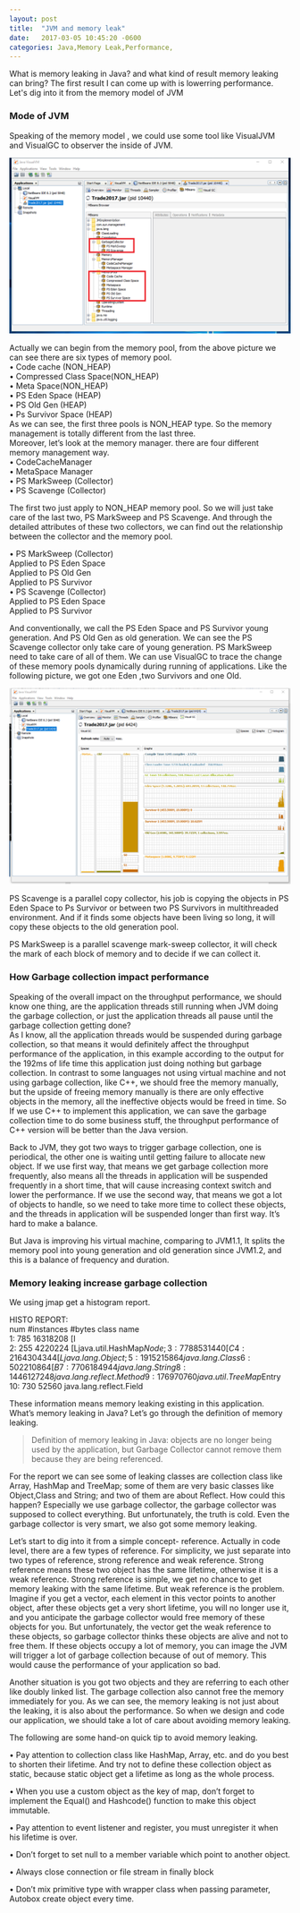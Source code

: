 ```yaml
---
layout: post
title:  "JVM and memory leak"
date:   2017-03-05 10:45:20 -0600
categories: Java,Memory Leak,Performance,
---
```


What is memory leaking in Java? and what kind of result memory leaking can bring? The first result I can come up with is lowerring performance.
Let's dig into it from the memory model of JVM 

### Mode of JVM  
Speaking of the memory model , we could use some tool like VisualJVM and VisualGC to observer the inside of JVM. 

 ![alt text](/img/JVM/pool.png) 
 
Actually we can begin from the memory pool, from the above picture we can see there are six types of memory pool.  
•	Code cache (NON_HEAP)  
•	Compressed Class Space(NON_HEAP)  
•	Meta Space(NON_HEAP)  
•	PS Eden Space (HEAP)  
•	PS Old Gen (HEAP)  
•	Ps Survivor Space (HEAP)  
As we can see, the first three pools is NON_HEAP type.  So the memory management is totally different from the last three.   
Moreover, let’s look at the memory manager. there are four different memory management way.  
•	CodeCacheManager  
•	MetaSpace Manager   
•	PS MarkSweep (Collector)  
•	PS Scavenge (Collector)  

The first two just apply to NON_HEAP memory pool. So we will just take care of the last two, PS MarkSweep and PS Scavenge.  And through the detailed attributes of these two collectors, we can find out the relationship between the collector and the memory pool.

•	PS MarkSweep (Collector)    
Applied to PS Eden Space  
Applied to PS Old Gen  
Applied to PS Survivor  
•	PS Scavenge (Collector)  
Applied to PS Eden Space  
Applied to PS Survivor  

And conventionally, we call the PS Eden Space and PS Survivor young generation.  And PS Old Gen as old generation. We can see the PS Scavenge collector only take care of young generation. PS MarkSweep need to take care of all of them.  We can use VisualGC to trace the change of these memory pools dynamically during running of applications. Like the following picture, we got one Eden ,two Survivors and one Old.
 
 ![alt text](/img/JVM/gc.png) 

PS Scavenge is a parallel copy collector, his job is copying the objects in PS Eden Space to Ps Survivor or between two PS Survivors in multithreaded environment. And if it finds some objects have been living so long, it will copy these objects to the old generation pool.

PS MarkSweep is a parallel scavenge mark-sweep collector, it will check the mark of each block of memory and to decide if we can collect it.

### How Garbage collection impact performance 


Speaking of the overall impact on the throughput performance, we should know one thing, are the application threads still running 
when JVM doing the garbage collection, or just the application threads all pause until the garbage collection getting done?  
As I know, all the application threads would be suspended during garbage collection, so that means it would definitely affect the throughput 
performance of the application, in this example according to the output for the 192ms of life time this application just doing nothing
 but garbage collection. In contrast to some languages not using virtual machine and not using garbage collection, like C++, we should 
 free the memory manually, but the upside of freeing memory manually is there are only effective objects in the memory, all the ineffective 
 objects would be freed in time. So If we use C++ to implement this application, we can save the garbage collection time to do some business stuff, 
 the throughput performance of C++ version will be better than the Java version.

 Back to JVM, they got two ways to trigger garbage collection, one is periodical, the other one is waiting until getting failure to allocate new object.
 If we use first way, that means we get garbage collection more frequently, also means all the threads in application will be suspended 
 frequently in a short time, that will cause increasing context switch and lower the performance. 
 If we use the second way, that means we got a lot of objects to handle, so we need to take more time to collect these objects, 
 and the threads in application will be suspended longer than first way. It’s hard to make a balance.

 But Java is improving his virtual machine, comparing to JVM1.1,  It splits the memory pool into young
 generation and old generation since JVM1.2, and this is a balance of frequency and duration. 

### Memory leaking increase garbage collection
We using jmap get a histogram report.

HISTO REPORT:  
 num     #instances         #bytes  class name  
   1:           785       16318208  [I  
   2:           255        4220224  [Ljava.util.HashMap$Node;  
   3:          7788         531440  [C  
   4:          2164         304344  [Ljava.lang.Object;  
   5:          1915         215864  java.lang.Class  
   6:           502         210864  [B  
   7:          7706         184944  java.lang.String  
   8:          1446         127248  java.lang.reflect.Method  
   9:          1769          70760  java.util.TreeMap$Entry  
  10:           730          52560  java.lang.reflect.Field  

These information means memory leaking existing in this application. What’s memory leaking in Java? 
 Let’s go through the definition of memory leaking.
>Definition of memory leaking in Java: objects are no longer being used by the application,
 but Garbage Collector cannot remove them because they are being referenced.

For the report we can see some of leaking classes are collection class like Array, HashMap and TreeMap; 
some of them are very basic classes like Object,Class and String; and two of them are about Reflect.
How could this happen? Especially we use garbage collector, the garbage collector was supposed to collect everything. 
But unfortunately, the truth is cold. Even the garbage collector is very smart, we also got some memory leaking.

Let’s start to dig into it from a simple concept- reference. Actually in code level, there are a few types of reference. 
For simplicity, we just separate into two types of reference, strong reference and weak reference. 
Strong reference means these two object has the same lifetime, otherwise it is a weak reference. 
 Strong reference is simple, we get no chance to get memory leaking with the same lifetime. 
 But weak reference is the problem. Imagine if you get a vector, 
 each element in this vector points to another object, after these objects get a very short lifetime, 
 you will no longer use it, and you anticipate the garbage collector would free memory of these objects
 for you. But unfortunately, the vector get the weak reference to these objects, 
 so garbage collector thinks these objects are alive and not to free them.  If these objects occupy a lot of memory, 
 you can image the JVM will trigger a lot of garbage collection because of out of memory. This would cause the performance of your application so bad.
 
Another situation is you got two objects and they are referring to each other like doubly linked list. 
The garbage collection also cannot free the memory immediately for you.
As we can see, the memory leaking is not just about the leaking, it is also about the performance. 
So when we design and code our application, we should take a lot of care about avoiding memory leaking. 

 The following are some hand-on quick tip to avoid memory leaking.
 
•	Pay attention to collection class like HashMap, Array, etc. and do you best to shorten their lifetime. 
 And try not to define these collection object as static, because static object get a lifetime as long as the whole process.

•	When you use a custom object as the key of map, don’t forget to implement the Equal() and Hashcode() function to make this object immutable.

•	Pay attention to event listener and register, you must unregister it when his lifetime is over.

•	Don’t forget to set null to a member variable which point to another object.

•	Always close connection or file stream in finally block 

•	Don’t mix primitive type with wrapper class when passing parameter, Autobox create object every time.


